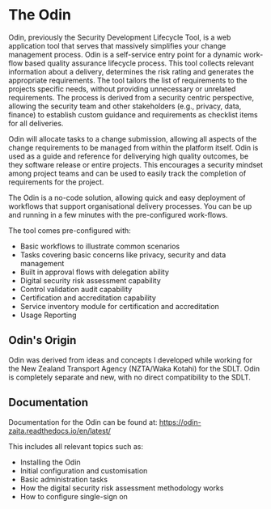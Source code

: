 # The Odin
Odin, previously the Security Development Lifecycle Tool, is a web application tool that serves that massively simplifies your change management process. Odin is a self-service entry point for a dynamic work-flow based quality assurance lifecycle process. This tool collects relevant information about a delivery, determines the risk rating and generates the appropriate requirements. The tool tailors the list of requirements to the projects specific needs, without providing unnecessary or unrelated requirements. The process is derived from a security centric perspective, allowing the security team and other stakeholders (e.g., privacy, data, finance) to establish custom guidance and requirements as checklist items for all deliveries.

Odin will allocate tasks to a change submission, allowing all aspects of the change requirements to be managed from within the platform itself. Odin is used as a guide and reference for deliverying high quality outcomes, be they software release or entire projects. This encourages a security mindset among project teams and can be used to easily track the completion of requirements for the project.

The Odin is a no-code solution, allowing quick and easy deployment of workflows that support organisational delivery processes. You can be up and running in a few minutes with the pre-configured work-flows.

The tool comes pre-configured with:
- Basic workflows to illustrate common scenarios
- Tasks covering basic concerns like privacy, security and data management
- Built in approval flows with delegation ability
- Digital security risk assessment capability
- Control validation audit capability
- Certification and accreditation capability
- Service inventory module for certification and accreditation
- Usage Reporting

## Odin's Origin
Odin was derived from ideas and concepts I developed while working for the New Zealand Transport Agency (NZTA/Waka Kotahi) for the SDLT. Odin is completely separate and new, with no direct compatibility to the SDLT.

## Documentation
Documentation for the Odin can be found at: https://odin-zaita.readthedocs.io/en/latest/

This includes all relevant topics such as:
* Installing the Odin
* Initial configuration and customisation
* Basic administration tasks
* How the digital security risk assessment methodology works
* How to configure single-sign on
